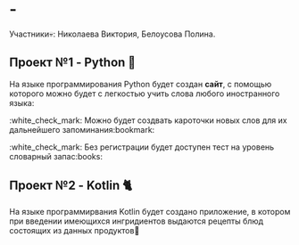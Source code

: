 # -
Участники:skull:: Николаева Виктория, Белоусова Полина.

## Проект №1 - Python :snake:
На языке программирования Python будет создан **сайт**, с помощью которого можно будет с легкостью учить слова любого иностранного языка:
<p>:white_check_mark: Можно будет создвать кароточки новых слов для их дальнейшего запоминания:bookmark:</p>
<p>:white_check_mark: Без регистрации будет доступен тест на уровень словарный запас:books:</p>

## Проект №2 - Kotlin :cat2:
На языке программирвания Kotlin будет создано приложение, в котором при введении имеющихся ингридиентов выдаются рецепты блюд состоящих из данных продуктов:ramen:
